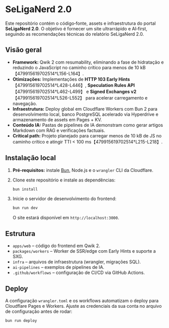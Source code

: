 # SeLigaNerd 2.0

Este repositório contém o código‑fonte, assets e infraestrutura do portal **SeLigaNerd 2.0**. O objetivo é fornecer um site ultrarrápido e AI‑first, seguindo as recomendações técnicas do relatório SeLigaNerd 2.0.

## Visão geral

- **Framework:** Qwik 2 com resumability, eliminando a fase de hidratação e reduzindo o JavaScript no caminho crítico para menos de 10 kB【479915619702514†L156-L164】.
- **Otimizações:** Implementações de **HTTP 103 Early Hints**【479915619702514†L428-L446】, **Speculation Rules API**【479915619702514†L462-L499】 e **Signed Exchanges v2**【479915619702514†L526-L552】 para acelerar carregamento e navegação.
- **Infraestrutura:** Deploy global em Cloudflare Workers com Bun 2 para desenvolvimento local, banco PostgreSQL acelerado via Hyperdrive e armazenamento de assets em Pages + KV.
- **Conteúdo IA:** Pastas de pipelines de IA demonstram como gerar artigos Markdown com RAG e verificações factuais.
- **Critical path:** Projeto planejado para carregar menos de 10 kB de JS no caminho crítico e atingir TTI < 100 ms【479915619702514†L215-L218】.

## Instalação local

1. **Pré‑requisitos:** instale [Bun](https://bun.sh/), Node.js e o `wrangler` CLI da Cloudflare.
2. Clone este repositório e instale as dependências:

   ```sh
   bun install
   ```

3. Inicie o servidor de desenvolvimento do frontend:

   ```sh
   bun run dev
   ```

   O site estará disponível em `http://localhost:3000`.

## Estrutura

- `apps/web` – código do frontend em Qwik 2.
- `packages/workers` – Worker de SSR/edge com Early Hints e suporte a SXG.
- `infra` – arquivos de infraestrutura (wrangler, migrações SQL).
- `ai-pipelines` – exemplos de pipelines de IA.
- `.github/workflows` – configuração de CI/CD via GitHub Actions.

## Deploy

A configuração `wrangler.toml` e os workflows automatizam o deploy para Cloudflare Pages e Workers. Ajuste as credenciais da sua conta no arquivo de configuração antes de rodar:

```sh
bun run deploy
```
